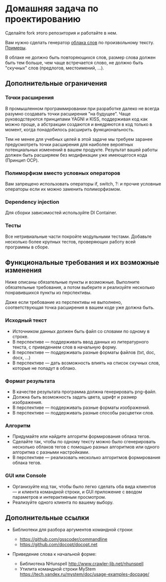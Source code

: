 # Домашняя задача по проектированию

Сделайте fork этого репозитория и работайте в нем.

Вам нужно сделать генератор [облака слов](https://ru.wikipedia.org/wiki/%D0%9E%D0%B1%D0%BB%D0%B0%D0%BA%D0%BE_%D1%82%D0%B5%D0%B3%D0%BE%D0%B2) по произвольному тексту.
[Примеры](https://www.google.ru/search?q=%D0%9E%D0%B1%D0%BB%D0%B0%D0%BA%D0%BE+%D1%81%D0%BB%D0%BE%D0%B2&tbm=isch).

В облаке не должно быть повторяющихся слов, размер слова должен быть тем больше, чем чаще встречается слово, не должно быть "скучных" слов (предлогов, местоимений, ...).

## Дополнительные ограничения

### Точки расширения

В промышленном программировании при разработке далеко не всегда разумно создавать точки расширения "на будущее". 
Чаще руководствуются принципами YAGNI и KISS, поддерживая код как можно проще, а абстракции создаются и внедряются в код только в момент, 
когда понадобилось расширить функциональность.

Тем не менее для учебных целей в этой задаче мы требуем заранее предусмотреть точки расширения для наиболее вероятных потенциальных изменений в вашем продукте.
Результат вашей работы должен быть расширяем без модификации уже имеющегося кода (Принцип OCP).

### Полиморфизм вместо условных операторов

Вам запрещено использовать операторы if, switch, ?: и прочие условные операторы если их можно заменить полиморфизмом.

### Dependency injection

Для сборки зависимостей используйте DI Container.

### Тесты

Все нетривиальные части покройте модульными тестами.
Добавьте несколько более крупных тестов, проверяющих работу всей программы в сборе.

## Функциональные требования и их возможные изменения

Ниже описаны обязательные пункты и возможные. 
Выполните обязательные требования, а потом выберите и реализуйте несколько понравившихся пункты из перспективы.

Даже если требование из перспективы не выполнено, соответствующая точка расширения в вашем коде уже должна быть.

### Исходный текст 

* Источником данных должен быть файл со словами по одному в строке.
* В перспективе — поддерживать ввод данных из литературного текста, с приведением слов в начальную форму.
* В перспективе — поддерживать разные форматы файлов (txt, doc, docx, ...)
* В перспективе — дать возможность влиять на список скучных слов, которые не попадут в облако.

### Формат результата

* В качестве результата программа должна генерировать png-файл. 
* Должна быть возможность задать цвета, шрифт и размер изображения.
* В перспективе — поддерживать разные форматы изображений.
* В перспективе — поддерживать разные способы расцветки слов.

### Алгоритм

* Придумайте или найдите алгоритм формирования облака тегов. 
* Сделайте так, чтобы по одному тексту можно было сгенерировать несколько облаков тегов с помощью разных алгоритмов или одного алгоритма с разными настройками.
* В перспективе — реализовать несколько алгоритмов формирования облака тегов.

### GUI или Console

* Организуйте код так, чтобы было легко сделать оба вида клиентов — и клиента командной строки, и GUI приложение с вводом параметров и интерактивным просмотром.
* Реализуйте одного клиента по вашему выбору.

## Дополнительные ссылки

* Библиотеки для разбора аргументов командной строки:
	
	* https://github.com/gsscoder/commandline
	* https://github.com/docopt/docopt.net

* Приведение слова к начальной форме:
	
	* Библиотека NHunspell http://www.crawler-lib.net/nhunspell
	* Утилита командной строки MyStem https://tech.yandex.ru/mystem/doc/usage-examples-docpage/
	
	
